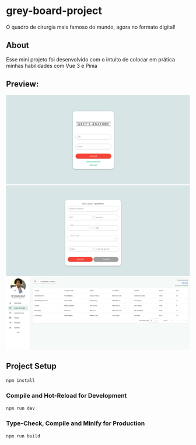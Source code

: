 # grey-board-project

O quadro de cirurgia mais famoso do mundo, agora no formato digital!

## About

Esse mini projeto foi desenvolvido com o intuito de colocar em prática minhas habilidades com Vue 3 e Pinia

## Preview:

<img src="./src/assets/login-grey-board.png" alt="Tela de Login">
<img src="./src/assets/cadastro-grey-board.png" alt="Tela de Login">
<img src="./src/assets/Captura de tela 2025-08-19 194328.png" alt="Tela de Login">

## Project Setup

```sh
npm install
```

### Compile and Hot-Reload for Development

```sh
npm run dev
```

### Type-Check, Compile and Minify for Production

```sh
npm run build
```
